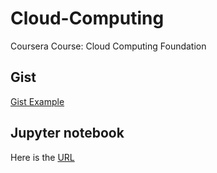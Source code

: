 # Cloud-Computing
Coursera Course: Cloud Computing Foundation

## Gist
[Gist Example](https://gist.github.com/gailhoney/1288414d56b9bdc325a49e0d32d3f11f)
## Jupyter notebook
Here is the [URL](Practice-Markdown.ipynb)
